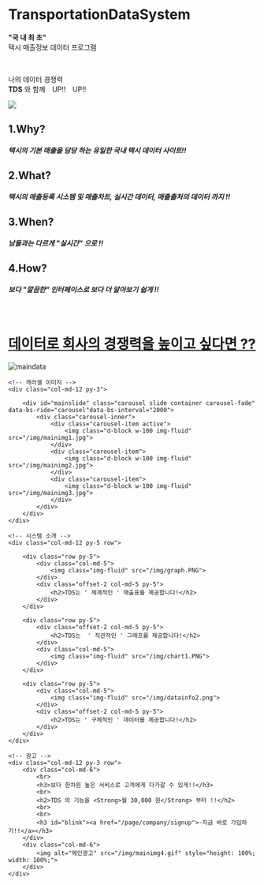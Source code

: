 # TransportationDataSystem

 <div class="offset-2 col-md-6 text-left py-5">
        <p id="mainp"><strong>"국 내 최 초"</strong> <br>택시 매출정보 데이터 프로그램</p>
        <br>
        <p id="mainp2">나의 데이터 경쟁력 <br><Strong>TDS</Strong> 와 함께　UP!!　UP!! </p>
    </div>
    <div class="col-md-4 px-5">
        <img  id="mainlogo" src="/img/mainlogo.png">
    </div>
</div>

<div class="container py-5">
    <div class="row py-5">
        <!-- 소개글 -->
        <div class="col-md-6">
            <h2 class="py-2">1.<strong>Why? </strong></h2>
            <h5>택시의 기본 매출을 담당 하는 유일한 국내 택시 데이터 사이트!!</h5>
            <h2 class="py-2">2.<strong>What?</strong></h2>
            <h5>택시의 매출등록 시스템 및 매출차트, 실시간 데이터, 매출출처의 데이터 까지 !! </h5>
            <h2 class="py-2">3.<strong>When?</strong> </h2>
            <h5>남들과는 다르게 <strong>"실시간"</strong> 으로 !!</h5>
            <h2 class="py-2">4.<strong>How?</strong> </h2>
            <h5>보다 <strong>"깔끔한"</strong> 인터페이스로  보다 더 알아보기 쉽게 !!</h5>
            <br>
            <h1 class="py-5"><a href="#">데이터로 회사의 경쟁력을 높이고 싶다면 ??</a></h1>
        </div>
        <!-- 이미지 (.gif) -->
        <div class="col-md-6 text-center py-3">
            <img class="img-fluid rounded float-end" alt="maindata" src="/img/maindata.gif">
        </div>
    </div>

    <!-- 캐러셀 이미지 -->
    <div class="col-md-12 py-3">

        <div id="mainslide" class="carousel slide container carousel-fade" data-bs-ride="carousel"data-bs-interval="2000">
            <div class="carousel-inner">
                <div class="carousel-item active">
                    <img class="d-block w-100 img-fluid" src="/img/mainimg1.jpg">
                </div>
                <div class="carousel-item">
                    <img class="d-block w-100 img-fluid" src="/img/mainimg2.jpg">
                </div>
                <div class="carousel-item">
                    <img class="d-block w-100 img-fluid" src="/img/mainimg3.jpg">
                </div>
            </div>
        </div>
    </div>

    <!-- 시스템 소개 -->
    <div class="col-md-12 py-5 row">

        <div class="row py-5">
            <div class="col-md-5">
                <img class="img-fluid" src="/img/graph.PNG">
            </div>
            <div class="offset-2 col-md-5 py-5">
                <h2>TDS는 ' 체계적인 ' 매출표를 제공합니다!</h2>
            </div>
        </div>

        <div class="row py-5">
            <div class="offset-2 col-md-5 py-5">
                <h2>TDS는  ' 직관적인 ' 그래프를 제공합니다!</h2>
            </div>
            <div class="col-md-5">
                <img class="img-fluid" src="/img/chart1.PNG">
            </div>
        </div>

        <div class="row py-5">
            <div class="col-md-5">
                <img class="img-fluid" src="/img/datainfo2.png">
            </div>
            <div class="offset-2 col-md-5 py-5">
                <h2>TDS는 ' 구체적인 ' 데이터를 제공합니다!</h2>
            </div>
        </div>
    </div>

    <!-- 광고 -->
    <div class="col-md-12 py-3 row">
        <div class="col-md-6">
            <br>
            <h3>보다 한차원 높은 서비스로 고객에게 다가갈 수 있게!!</h3>
            <br>
            <h2>TDS 의 기능을 <Strong>월 30,000 원</Strong> 부터 !!</h2>
            <br>
            <br>
            <h3 id="blink"><a href="/page/company/signup">☞지금 바로 가입하기!!</a></h3>
        </div>
        <div class="col-md-6">
            <img alt="메인광고" src="/img/mainimg4.gif" style="height: 100%; width: 100%;">
        </div>
    </div>
</div>
